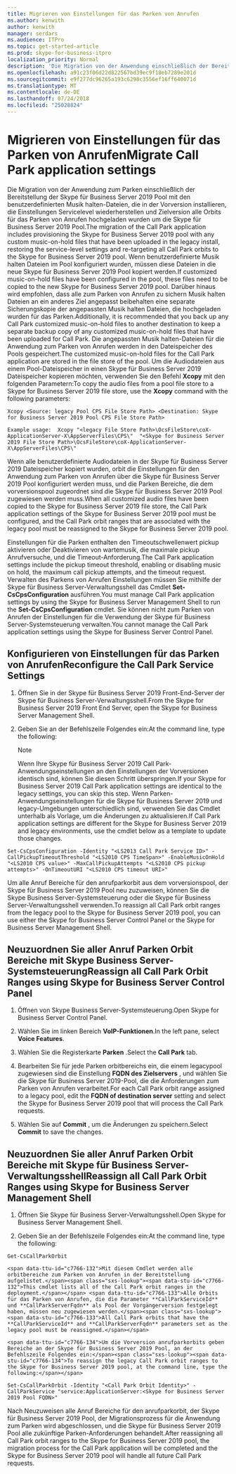 ```yaml
---
title: Migrieren von Einstellungen für das Parken von Anrufen
ms.author: kenwith
author: kenwith
manager: serdars
ms.audience: ITPro
ms.topic: get-started-article
ms.prod: skype-for-business-itpro
localization_priority: Normal
description: 'Die Migration von der Anwendung einschließlich der Bereitstellung der Skype für Business Server 2019 Pool mit eine beliebige benutzerdefinierte Musik in der Warteschleife-Dateien, die in der Vorversion Installation hochgeladen wurden parken, zum Wiederherstellen der Einstellungen auf Poolebene Service und alle Parken Neuzuweisen umkreist die Skype für Business Server 2019 Pool. Wenn benutzerdefinierte Musik halten Dateien im Pool konfiguriert wurden, müssen diese Dateien in die neue Skype für Business Server 2019 Pool kopiert werden. Darüber hinaus wird empfohlen, dass Sie alle Parken sichern Musik halten-Dateien an ein anderes Ziel angepasst beibehalten eine separate Sicherungskopie der angepassten Musik halten Dateien, die hochgeladen wurden für das Parken. Die angepassten Musik halten-Dateien für die Anwendung zum Parken von Anrufen werden in den Dateispeicher des Pools gespeichert. Um die Audiodateien aus einem Pool-Dateispeicher in einen Skype für Business Server 2019 Dateispeicher kopieren möchten, verwenden Sie den Befehl Xcopy mit den folgenden Parametern:'
ms.openlocfilehash: a91c23f06d22d822567bd39ec9f18eb7289e201d
ms.sourcegitcommit: e9f277dc96265a193c6298c3556ef16ff640071d
ms.translationtype: MT
ms.contentlocale: de-DE
ms.lasthandoff: 07/24/2018
ms.locfileid: "25028824"
---
```

# <a name="migrate-call-park-application-settings"></a><span data-ttu-id="c7766-107">Migrieren von Einstellungen für das Parken von Anrufen</span><span class="sxs-lookup"><span data-stu-id="c7766-107">Migrate Call Park application settings</span></span>

<span data-ttu-id="c7766-108">Die Migration von der Anwendung zum Parken einschließlich der Bereitstellung der Skype für Business Server 2019 Pool mit den benutzerdefinierten Musik halten-Dateien, die in der Vorversion installieren, die Einstellungen Servicelevel wiederherstellen und Zielversion alle Orbits für das Parken von Anrufen hochgeladen wurden um die Skype für Business Server 2019 Pool.</span><span class="sxs-lookup"><span data-stu-id="c7766-108">The migration of the Call Park application includes provisioning the Skype for Business Server 2019 pool with any custom music-on-hold files that have been uploaded in the legacy install, restoring the service-level settings and re-targeting all Call Park orbits to the Skype for Business Server 2019 pool.</span></span> <span data-ttu-id="c7766-109">Wenn benutzerdefinierte Musik halten Dateien im Pool konfiguriert wurden, müssen diese Dateien in die neue Skype für Business Server 2019 Pool kopiert werden.</span><span class="sxs-lookup"><span data-stu-id="c7766-109">If customized music-on-hold files have been configured in the pool, these files need to be copied to the new Skype for Business Server 2019 pool.</span></span> <span data-ttu-id="c7766-110">Darüber hinaus wird empfohlen, dass alle zum Parken von Anrufen zu sichern Musik halten Dateien an ein anderes Ziel angepasst beibehalten eine separate Sicherungskopie der angepassten Musik halten Dateien, die hochgeladen wurden für das Parken.</span><span class="sxs-lookup"><span data-stu-id="c7766-110">Additionally, it is recommended that you back up any Call Park customized music-on-hold files to another destination to keep a separate backup copy of any customized music-on-hold files that have been uploaded for Call Park.</span></span> <span data-ttu-id="c7766-111">Die angepassten Musik halten-Dateien für die Anwendung zum Parken von Anrufen werden in den Dateispeicher des Pools gespeichert.</span><span class="sxs-lookup"><span data-stu-id="c7766-111">The customized music-on-hold files for the Call Park application are stored in the file store of the pool.</span></span> <span data-ttu-id="c7766-112">Um die Audiodateien aus einem Pool-Dateispeicher in einen Skype für Business Server 2019 Dateispeicher kopieren möchten, verwenden Sie den Befehl **Xcopy** mit den folgenden Parametern:</span><span class="sxs-lookup"><span data-stu-id="c7766-112">To copy the audio files from a pool file store to a Skype for Business Server 2019 file store, use the **Xcopy** command with the following parameters:</span></span> 
  
```
Xcopy <Source: legacy Pool CPS File Store Path> <Destination: Skype for Business Server 2019 Pool CPS File Store Path>
```

```
Example usage:  Xcopy "<legacy File Store Path>\OcsFileStore\coX-ApplicationServer-X\AppServerFiles\CPS\"  "<Skype for Business Server 2019 File Store Path>\OcsFileStore\coX-ApplicationServer-X\AppServerFiles\CPS\" 
```

<span data-ttu-id="c7766-113">Wenn alle benutzerdefinierte Audiodateien in der Skype für Business Server 2019 Dateispeicher kopiert wurden, orbit die Einstellungen für den Anwendung zum Parken von Anrufen über die Skype für Business Server 2019 Pool konfiguriert werden muss, und die Parken Bereiche, die dem vorversionspool zugeordnet sind die Skype für Business Server 2019 Pool zugewiesen werden muss.</span><span class="sxs-lookup"><span data-stu-id="c7766-113">When all customized audio files have been copied to the Skype for Business Server 2019 file store, the Call Park application settings of the Skype for Business Server 2019 pool must be configured, and the Call Park orbit ranges that are associated with the legacy pool must be reassigned to the Skype for Business Server 2019 pool.</span></span>
  
<span data-ttu-id="c7766-114">Einstellungen für die Parken enthalten den Timeoutschwellenwert pickup aktivieren oder Deaktivieren von wartemusik, die maximale pickup Anrufversuche, und die Timeout-Anforderung.</span><span class="sxs-lookup"><span data-stu-id="c7766-114">The Call Park application settings include the pickup timeout threshold, enabling or disabling music on hold, the maximum call pickup attempts, and the timeout request.</span></span> <span data-ttu-id="c7766-115">Verwalten des Parkens von Anrufen Einstellungen müssen Sie mithilfe der Skype für Business Server-Verwaltungsshell das Cmdlet **Set-CsCpsConfiguration** ausführen.</span><span class="sxs-lookup"><span data-stu-id="c7766-115">You must manage Call Park application settings by using the Skype for Business Server Management Shell to run the **Set-CsCpsConfiguration** cmdlet.</span></span> <span data-ttu-id="c7766-116">Sie können nicht zum Parken von Anrufen der Einstellungen für die Verwendung der Skype für Business Server-Systemsteuerung verwalten.</span><span class="sxs-lookup"><span data-stu-id="c7766-116">You cannot manage the Call Park application settings using the Skype for Business Server Control Panel.</span></span> 
  
## <a name="reconfigure-the-call-park-service-settings"></a><span data-ttu-id="c7766-117">Konfigurieren von Einstellungen für das Parken von Anrufen</span><span class="sxs-lookup"><span data-stu-id="c7766-117">Reconfigure the Call Park Service Settings</span></span>

1. <span data-ttu-id="c7766-118">Öffnen Sie in der Skype für Business Server 2019 Front-End-Server der Skype für Business Server-Verwaltungsshell.</span><span class="sxs-lookup"><span data-stu-id="c7766-118">From the Skype for Business Server 2019 Front End Server, open the Skype for Business Server Management Shell.</span></span>
    
2. <span data-ttu-id="c7766-119">Geben Sie an der Befehlszeile Folgendes ein:</span><span class="sxs-lookup"><span data-stu-id="c7766-119">At the command line, type the following:</span></span>
    
    > [!NOTE]
    > <span data-ttu-id="c7766-120">Wenn Ihre Skype für Business Server 2019 Call Park-Anwendungseinstellungen an den Einstellungen der Vorversionen identisch sind, können Sie diesen Schritt überspringen.</span><span class="sxs-lookup"><span data-stu-id="c7766-120">If your Skype for Business Server 2019 Call Park application settings are identical to the legacy settings, you can skip this step.</span></span> <span data-ttu-id="c7766-121">Wenn Parken-Anwendungseinstellungen für die Skype für Business Server 2019 und legacy-Umgebungen unterschiedlich sind, verwenden Sie das Cmdlet unterhalb als Vorlage, um die Änderungen zu aktualisieren.</span><span class="sxs-lookup"><span data-stu-id="c7766-121">If Call Park application settings are different for the Skype for Business Server 2019 and legacy environments, use the cmdlet below as a template to update those changes.</span></span> 
  
  ```
  Set-CsCpsConfiguration -Identity "<LS2013 Call Park Service ID>" -CallPickupTimeoutThreshold "<LS2010 CPS TimeSpan>" -EnableMusicOnHold "<LS2010 CPS value>" -MaxCallPickupAttempts "<LS2010 CPS pickup attempts>" -OnTimeoutURI "<LS2010 CPS timeout URI>"
  
  ```

<span data-ttu-id="c7766-122">Um alle Anruf Bereiche für den anrufparkorbit aus dem vorversionspool, der Skype für Business Server 2019 Pool neu zuzuweisen, können Sie die Skype Business Server-Systemsteuerung oder die Skype für Business Server-Verwaltungsshell verwenden.</span><span class="sxs-lookup"><span data-stu-id="c7766-122">To reassign all Call Park orbit ranges from the legacy pool to the Skype for Business Server 2019 pool, you can use either the Skype for Business Server Control Panel or the Skype for Business Server Management Shell.</span></span> 
  
## <a name="reassign-all-call-park-orbit-ranges-using-skype-for-business-server-control-panel"></a><span data-ttu-id="c7766-123">Neuzuordnen Sie aller Anruf Parken Orbit Bereiche mit Skype Business Server-Systemsteuerung</span><span class="sxs-lookup"><span data-stu-id="c7766-123">Reassign all Call Park Orbit Ranges using Skype for Business Server Control Panel</span></span>

1. <span data-ttu-id="c7766-124">Öffnen von Skype Business Server-Systemsteuerung.</span><span class="sxs-lookup"><span data-stu-id="c7766-124">Open Skype for Business Server Control Panel.</span></span>
    
2. <span data-ttu-id="c7766-125">Wählen Sie im linken Bereich **VoIP-Funktionen**.</span><span class="sxs-lookup"><span data-stu-id="c7766-125">In the left pane, select **Voice Features**.</span></span>
    
3. <span data-ttu-id="c7766-126">Wählen Sie die Registerkarte **Parken** .</span><span class="sxs-lookup"><span data-stu-id="c7766-126">Select the **Call Park** tab.</span></span> 
    
4. <span data-ttu-id="c7766-127">Bearbeiten Sie für jede Parken orbitbereichs ein, die einem legacypool zugewiesen sind die Einstellung **FQDN des Zielservers** , und wählen Sie die Skype für Business Server 2019-Pool, die die Anforderungen zum Parken von Anrufen verarbeitet.</span><span class="sxs-lookup"><span data-stu-id="c7766-127">For each Call Park orbit range assigned to a legacy pool, edit the **FQDN of destination server** setting and select the Skype for Business Server 2019 pool that will process the Call Park requests.</span></span> 
    
5. <span data-ttu-id="c7766-128">Wählen Sie auf **Commit** , um die Änderungen zu speichern.</span><span class="sxs-lookup"><span data-stu-id="c7766-128">Select **Commit** to save the changes.</span></span> 
    
## <a name="reassign-all-call-park-orbit-ranges-using-skype-for-business-server-management-shell"></a><span data-ttu-id="c7766-129">Neuzuordnen Sie aller Anruf Parken Orbit Bereiche mit Skype für Business Server-Verwaltungsshell</span><span class="sxs-lookup"><span data-stu-id="c7766-129">Reassign all Call Park Orbit Ranges using Skype for Business Server Management Shell</span></span>

1. <span data-ttu-id="c7766-130">Öffnen Sie Skype für Business Server-Verwaltungsshell.</span><span class="sxs-lookup"><span data-stu-id="c7766-130">Open Skype for Business Server Management Shell.</span></span>
    
2. <span data-ttu-id="c7766-131">Geben Sie an der Befehlszeile Folgendes ein:</span><span class="sxs-lookup"><span data-stu-id="c7766-131">At the command line, type the following:</span></span>
    
  ```
  Get-CsCallParkOrbit
  ```

    <span data-ttu-id="c7766-132">Mit diesem Cmdlet werden alle orbitbereiche zum Parken von Anrufen in der Bereitstellung aufgelistet.</span><span class="sxs-lookup"><span data-stu-id="c7766-132">This cmdlet lists all of the Call Park orbit ranges in the deployment.</span></span> <span data-ttu-id="c7766-133">Alle Orbits für das Parken von Anrufen, die die Parameter **CallParkServiceId** und **CallParkServerFqdn** als Pool der Vorgängerversion festgelegt haben, müssen neu zugewiesen werden.</span><span class="sxs-lookup"><span data-stu-id="c7766-133">All Call Park orbits that have the **CallParkServiceId** and **CallParkServerFqdn** parameters set as the legacy pool must be reassigned.</span></span> 
    
    <span data-ttu-id="c7766-134">Um die Vorversion anrufparkorbits geben Bereiche an der Skype für Business Server 2019 Pool, an der Befehlszeile Folgendes ein:</span><span class="sxs-lookup"><span data-stu-id="c7766-134">To reassign the legacy Call Park orbit ranges to the Skype for Business Server 2019 pool, at the command line, type the following:</span></span>
    
  ```
  Set-CsCallParkOrbit -Identity "<Call Park Orbit Identity>" -CallParkService "service:ApplicationServer:<Skype for Business Server 2019 Pool FQDN>"
  
  ```

<span data-ttu-id="c7766-135">Nach Neuzuweisen alle Anruf Bereiche für den anrufparkorbit, der Skype für Business Server 2019 Pool, der Migrationsprozess für die Anwendung zum Parken wird abgeschlossen, und die Skype für Business Server 2019 Pool alle zukünftige Parken-Anforderungen behandelt.</span><span class="sxs-lookup"><span data-stu-id="c7766-135">After reassigning all Call Park orbit ranges to the Skype for Business Server 2019 pool, the migration process for the Call Park application will be completed and the Skype for Business Server 2019 pool will handle all future Call Park requests.</span></span>
  

